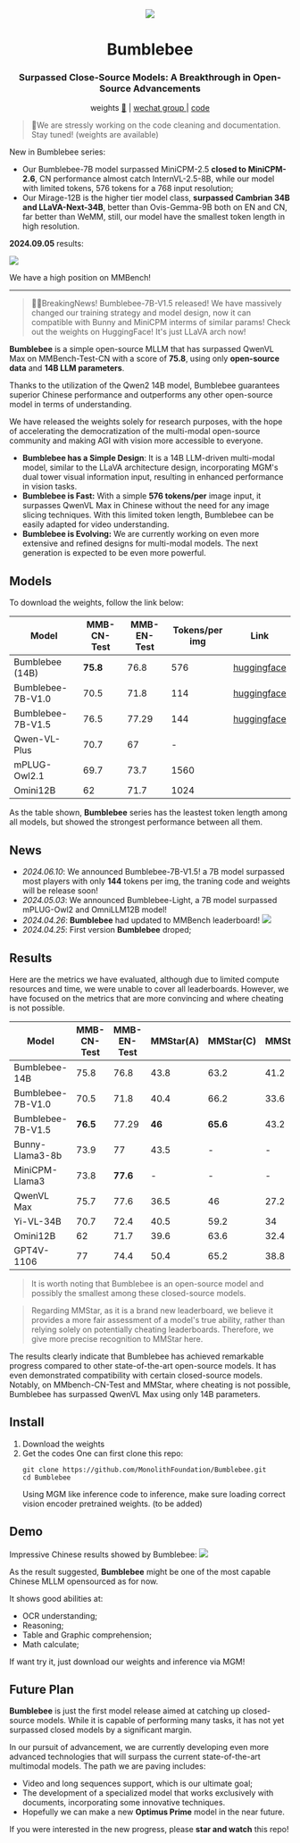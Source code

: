 <div align="center">
<img src="assets/a.png" />
<h1>Bumblebee</h1>
<h3>Surpassed Close-Source Models: A Breakthrough in Open-Source Advancements</h3>
<p align="center">
  weights  <a href="https://huggingface.co/MonolithFoundation/Bumblebee">🤗</a> | <a href="https://github.com/MonolithFoundation/Bumblebee/issues/1"> wechat group </a> | <a href="https://github.com/MonolithFoundation/Bumblebee"> code </a>
</p>

</div>

> 👷We are stressly working on the code cleaning and documentation. Stay tuned! (weights are available)

New in Bumblebee series:

- Our Bumblebee-7B model surpassed MiniCPM-2.5 **closed to MiniCPM-2.6**, CN performance almost catch InternVL-2.5-8B, while our model with limited tokens, 576 tokens for a 768 input resolution;
- Our Mirage-12B is the higher tier model class, **surpassed Cambrian 34B and LLaVA-Next-34B**, better than Ovis-Gemma-9B both on EN and CN, far better than WeMM, still, our model have the smallest token length in high resolution.

**2024.09.05** results:

![](https://gitcode.net/godofgodofgod/gerg/-/raw/main/pictures/2024/09/8_20_11_16_Tuji_20240908_201103.2894.png)

We have a high position on MMBench!



----------------------

> 🎉🎉BreakingNews! Bumblebee-7B-V1.5 released! We have massively changed our training strategy and model design, now it can compatible with Bunny and MiniCPM interms of similar params! Check out the weights on HuggingFace! It's just LLaVA arch now! 

**Bumblebee** is a simple open-source MLLM that has surpassed QwenVL Max on MMBench-Test-CN with a score of **75.8**, using only **open-source data** and **14B LLM parameters**.

Thanks to the utilization of the Qwen2 14B model, Bumblebee guarantees superior Chinese performance and outperforms any other open-source model in terms of understanding.

We have released the weights solely for research purposes, with the hope of accelerating the democratization of the multi-modal open-source community and making AGI with vision more accessible to everyone.

- **Bumblebee has a Simple Design**: It is a 14B LLM-driven multi-modal model, similar to the LLaVA architecture design, incorporating MGM's dual tower visual information input, resulting in enhanced performance in vision tasks.
- **Bumblebee is Fast:** With a simple **576 tokens/per** image input, it surpasses QwenVL Max in Chinese without the need for any image slicing techniques. With this limited token length, Bumblebee can be easily adapted for video understanding.
- **Bumblebee is Evolving:** We are currently working on even more extensive and refined designs for multi-modal models. The next generation is expected to be even more powerful.

## Models

To download the weights, follow the link below:

| Model             | MMB-CN-Test | MMB-EN-Test | Tokens/per img | Link                                                                       |
| ----------------- | ----------- | ----------- | -------------- | -------------------------------------------------------------------------- |
| Bumblebee (14B)   | **75.8**    | 76.8        | 576            | [huggingface](https://huggingface.co/MonolithFoundation/Bumblebee)         |
| Bumblebee-7B-V1.0 | 70.5        | 71.8        | 114            | [huggingface](https://huggingface.co/MonolithFoundation/Bumblebee-Light)   |
| Bumblebee-7B-V1.5 | 76.5        | 77.29       | 144            | [huggingface](https://huggingface.co/MonolithFoundation/Bumblebee-7B-V1.5) |
| Qwen-VL-Plus      | 70.7        | 67          | -              |                                                                            |
| mPLUG-Owl2.1      | 69.7        | 73.7        | 1560           |                                                                            |
| Omini12B          | 62          | 71.7        | 1024           |                                                                            |

As the table shown, **Bumblebee** series has the leastest token length among all models, but showed the strongest performance between all them.

## News

- _2024.06.10_: We announced Bumblebee-7B-V1.5! a 7B model surpassed most players with only **144** tokens per img, the traning code and weights will be release soon!
- _2024.05.03_: We announced Bumblebee-Light, a 7B model surpassed mPLUG-Owl2 and OmniLLM12B model!
- _2024.04.26_: **Bumblebee** had updated to MMBench leaderboard!
  ![](assets/board.jpg)
- _2024.04.25_: First version **Bumblebee** droped;

## Results

Here are the metrics we have evaluated, although due to limited compute resources and time, we were unable to cover all leaderboards. However, we have focused on the metrics that are more convincing and where cheating is not possible.

| Model             | MMB-CN-Test | MMB-EN-Test | MMStar(A) | MMStar(C) | MMStar(F) |
| ----------------- | ----------- | ----------- | --------- | --------- | --------- |
| Bumblebee-14B     | 75.8        | 76.8        | 43.8      | 63.2      | 41.2      |
| Bumblebee-7B-V1.0 | 70.5        | 71.8        | 40.4      | 66.2      | 33.6      |
| Bumblebee-7B-V1.5 | **76.5**    | 77.29       | **46**    | **65.6**  | 43.2      |
| Bunny-Llama3-8b   | 73.9        | 77          | 43.5      | -         | -         |
| MiniCPM-Llama3    | 73.8        | **77.6**    | -         | -         | -         |
| QwenVL Max        | 75.7        | 77.6        | 36.5      | 46        | 27.2      |
| Yi-VL-34B         | 70.7        | 72.4        | 40.5      | 59.2      | 34        |
| Omini12B          | 62          | 71.7        | 39.6      | 63.6      | 32.4      |
| GPT4V-1106        | 77          | 74.4        | 50.4      | 65.2      | 38.8      |

> It is worth noting that Bumblebee is an open-source model and possibly the smallest among these closed-source models.

> Regarding MMStar, as it is a brand new leaderboard, we believe it provides a more fair assessment of a model's true ability, rather than relying solely on potentially cheating leaderboards. Therefore, we give more precise recognition to MMStar here.

The results clearly indicate that Bumblebee has achieved remarkable progress compared to other state-of-the-art open-source models. It has even demonstrated compatibility with certain closed-source models. Notably, on MMbench-CN-Test and MMStar, where cheating is not possible, Bumblebee has surpassed QwenVL Max using only 14B parameters.

## Install

1. Download the weights
2. Get the codes
   One can first clone this repo:
   ```
   git clone https://github.com/MonolithFoundation/Bumblebee.git
   cd Bumblebee
   ```
   Using MGM like inference code to inference, make sure loading correct vision encoder pretrained weights. (to be added)

## Demo

Impressive Chinese results showed by Bumblebee:
![](assets/res.webp)

As the result suggested, **Bumblebee** might be one of the most capable Chinese MLLM opensourced as for now.

It shows good abilities at:

- OCR understanding;
- Reasoning;
- Table and Graphic comprehension;
- Math calculate;

If want try it, just download our weights and inference via MGM!

## Future Plan

**Bumblebee** is just the first model release aimed at catching up closed-source models. While it is capable of performing many tasks, it has not yet surpassed closed models by a significant margin.

In our pursuit of advancement, we are currently developing even more advanced technologies that will surpass the current state-of-the-art multimodal models. The path we are paving includes:

- Video and long sequences support, which is our ultimate goal;
- The development of a specialized model that works exclusively with documents, incorporating some innovative techniques.
- Hopefully we can make a new **Optimus Prime** model in the near future.

If you were interested in the new progress, please **star and watch** this repo!
